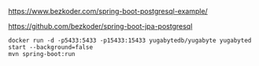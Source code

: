 
https://www.bezkoder.com/spring-boot-postgresql-example/

https://github.com/bezkoder/spring-boot-jpa-postgresql


```
docker run -d -p5433:5433 -p15433:15433 yugabytedb/yugabyte yugabyted start --background=false
mvn spring-boot:run
```

